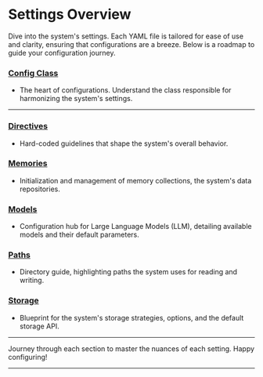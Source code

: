 # Settings Overview

Dive into the system's settings.
Each YAML file is tailored for ease of use and clarity, ensuring that configurations are a breeze.
Below is a roadmap to guide your configuration journey.


### **[Config Class](../Configs/ConfigClass.md)**
- The heart of configurations. Understand the class responsible for harmonizing the system's settings.

---

### **[Directives](Directives.md)**
- Hard-coded guidelines that shape the system's overall behavior.

### **[Memories](Memories.md)**
- Initialization and management of memory collections, the system's data repositories.

### **[Models](Models.md)**
- Configuration hub for Large Language Models (LLM), detailing available models and their default parameters.

### **[Paths](Paths.md)**
- Directory guide, highlighting paths the system uses for reading and writing.

### **[Storage](Storage.md)**
- Blueprint for the system's storage strategies, options, and the default storage API.

---

Journey through each section to master the nuances of each setting. Happy configuring!

---